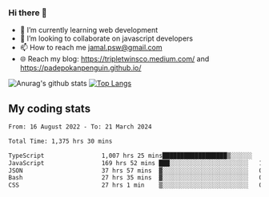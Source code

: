### Hi there 👋

<!--
**padepokanpenguin/padepokanpenguin** is a ✨ _special_ ✨ repository because its `README.md` (this file) appears on your GitHub profile.
-->

- 🌱 I’m currently learning  web development
- 👯 I’m looking to collaborate on javascript developers
- 📫 How to reach me jamal.psw@gmail.com
- 🌐 Reach my blog:
   https://tripletwinsco.medium.com/ and
   https://padepokanpenguin.github.io/

![Anurag's github stats](https://github-readme-stats.vercel.app/api?username=padepokanpenguin&count_private=true&disable_animations=false&show_icons=true&theme=default)
[![Top Langs](https://github-readme-stats.vercel.app/api/top-langs/?username=padepokanpenguin&theme=default&layout=compact)](https://github.com/padepokanpenguin)

## My coding stats

<!--START_SECTION:waka-->

```txt
From: 16 August 2022 - To: 21 March 2024

Total Time: 1,375 hrs 30 mins

TypeScript                1,007 hrs 25 mins██████████████████▒░░░░░░   73.24 %
JavaScript                169 hrs 52 mins ███░░░░░░░░░░░░░░░░░░░░░░   12.35 %
JSON                      37 hrs 57 mins  ▓░░░░░░░░░░░░░░░░░░░░░░░░   02.76 %
Bash                      27 hrs 35 mins  ▓░░░░░░░░░░░░░░░░░░░░░░░░   02.01 %
CSS                       27 hrs 1 min    ▒░░░░░░░░░░░░░░░░░░░░░░░░   01.97 %
```

<!--END_SECTION:waka-->


